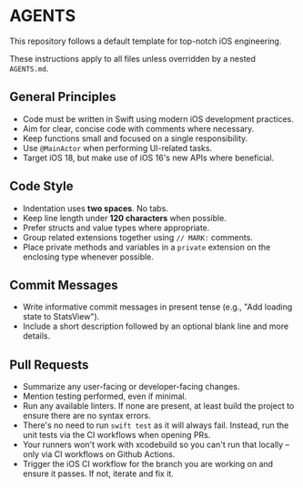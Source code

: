 # AGENTS

This repository follows a default template for top-notch iOS engineering.

These instructions apply to all files unless overridden by a nested `AGENTS.md`.

## General Principles
- Code must be written in Swift using modern iOS development practices.
- Aim for clear, concise code with comments where necessary.
- Keep functions small and focused on a single responsibility.
- Use `@MainActor` when performing UI-related tasks.
- Target iOS 18, but make use of iOS 16's new APIs where beneficial.

## Code Style
- Indentation uses **two spaces**. No tabs.
- Keep line length under **120 characters** when possible.
- Prefer structs and value types where appropriate.
- Group related extensions together using `// MARK:` comments.
- Place private methods and variables in a `private` extension on the enclosing type whenever possible.

## Commit Messages
- Write informative commit messages in present tense (e.g., "Add loading state to StatsView").
- Include a short description followed by an optional blank line and more details.

## Pull Requests
- Summarize any user-facing or developer-facing changes.
- Mention testing performed, even if minimal.
- Run any available linters. If none are present, at least build the project to ensure there are no syntax errors.
- There's no need to run `swift test` as it will always fail. Instead, run the unit tests via the CI workflows when opening PRs.
- Your runners won't work with xcodebuild so you can't run that locally – only via CI workflows on Github Actions.
- Trigger the iOS CI workflow for the branch you are working on and ensure it passes. If not, iterate and fix it.